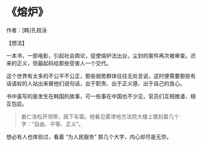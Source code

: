 # 《熔炉》

作者：[韩]孔枝泳


【想法】

一本书，一部电影，引起社会舆论，促使熔炉法出台，尘封的案件再次被审查。迟来的正义，但最起码给那些受害人一个交代。

这个世界有太多的不公平不公正，那些弱势群体往往无处言说，这时便需要那些有话语权的人站出来替他们说句话，出于职责、出于正义感、出于自己的良心。

书中虽写的是发生在韩国的故事，可一些事在中国也不少见，官员们互相推诿、相互包庇。

> 姜仁浩松开领带，摇下车窗。他看见雾津地方法院大楼上镌刻着几个字：“自由、平等、正义”。

想必有人也体验过，看着 “为人民服务” 那几个大字，内心却尽是无奈。



